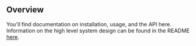 ## Overview

You'll find documentation on installation, usage, and the API here. 
Information on the high level system design can be found in the README
[here](https://github.com/shauryapednekar1/text-ingestion-pipeline/tree/user/shaurya/add-load-framework). 
